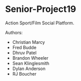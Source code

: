 # Senior-Project19
Action Sport/Film Social Platform.

Authors:
- Christian Marcy
- Fred Budde
- Dhruv Patel
- Brandon Wheeler
- Sean Klinglesmith
- Dylan Anderson
- RJ Boucher
